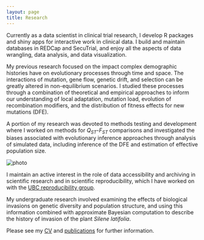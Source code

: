 ```yaml
---
layout: page
title: Research
---
```



Currently as a data scientist in clinical trial research, I develop R packages and shiny apps for interactive work in clinical data. I build and maintain databases in REDCap and SecuTrial, and enjoy all the aspects of data wrangling, data analysis, and data visualization.

My previous research focused on the impact complex demographic histories have on evolutionary processes 
through time and space. The interactions of mutation, gene flow, genetic drift, and selection 
can be greatly altered in non-equilibrium scenarios. I studied these processes through a 
combination of theoretical and empirical approaches to inform our understanding of local adaptation, 
mutation load, evolution of recombination modifiers, and the distribution of fitness effects for 
new mutations (DFE).

A portion of my research was devoted to methods testing and development where I worked on methods for *Q<sub>ST</sub>*-*F<sub>ST</sub>* comparisons and investigated the biases associated with evolutionary inference approaches through analysis of simulated data, 
including inference of the DFE and estimation of effective population size.


![photo](https://github.com/kjgilbert/kjgilbert.github.io/raw/master/extras/Fst_Photo.png)

I maintain an active interest in the role of data accessibility and archiving in 
scientific research and in scientific reproducibility, which I have worked on with the 
[UBC reproducibility group](http://www.zoology.ubc.ca/~repro/UBC_Reproducibility_Group/Welcome.html).

My undergraduate research involved examining the effects of biological invasions on genetic 
diversity and population structure, and using this information combined with approximate 
Bayesian computation to describe the history of invasion of the plant *Silene latifolia*.


Please see my [CV](https://github.com/kjgilbert/kjgilbert.github.io/raw/master/pdfs/KGilbert_CV.pdf) 
and [publications](http://kjgilbert.github.io/publications/) for further information.

<!---
#### Other Projects and Collaborations

I maintain an active interest in many other facets of science, biology, and population 
genetics which I enjoyed exploring with collaborators.

Several side projects included:

- The role of data accessibility and archiving in scientific research and reproducibility 
with the [UBC reproducibility group](http://www.zoology.ubc.ca/~repro/UBC_Reproducibility_Group/Welcome.html)

-  The role of landscape and demography in spatial genetic structure before and after a 
population crash in an alpine butterfly species, as part of a 2012 distributed graduate 
seminar and mini-course on landscape genetics

- Application of methods for estimating effective population size within a hierarchically 
structured metapopulation of *Silene latifolia*

- Genetic analysis of metapopulation processes in the *Silene-Microbotryum* host-pathogen 
system.
--->


